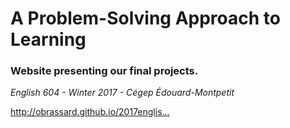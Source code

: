 # A Problem-Solving Approach to Learning
### Website presenting our final projects.<br> 
*English 604 - Winter 2017 - Cégep Édouard-Montpetit*

http://obrassard.github.io/2017englis…
